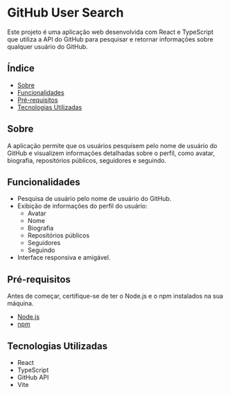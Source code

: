 # GitHub User Search
Este projeto é uma aplicação web desenvolvida com React e TypeScript que utiliza a API do GitHub para pesquisar e retornar informações sobre qualquer usuário do GitHub.
## Índice
- [Sobre](#sobre)
- [Funcionalidades](#funcionalidades)
- [Pré-requisitos](#pré-requisitos)
- [Tecnologias Utilizadas](#tecnologias-utilizadas)

## Sobre
A aplicação permite que os usuários pesquisem pelo nome de usuário do GitHub e visualizem informações detalhadas sobre o perfil, como avatar, biografia, repositórios públicos, seguidores e seguindo.
## Funcionalidades
- Pesquisa de usuário pelo nome de usuário do GitHub.
- Exibição de informações do perfil do usuário:
  - Avatar
  - Nome
  - Biografia
  - Repositórios públicos
  - Seguidores
  - Seguindo
- Interface responsiva e amigável.
## Pré-requisitos
Antes de começar, certifique-se de ter o Node.js e o npm instalados na sua máquina.
- [Node.js](https://nodejs.org/)
- [npm](https://www.npmjs.com/)
## Tecnologias Utilizadas
 - React
 - TypeScript
 - GitHub API
 - Vite

   
